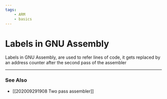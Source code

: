 ```yaml
---
tags:
    - ARM
    - basics
---
```

# Labels in GNU Assembly
Labels in GNU Assembly, are used to refer lines of code, it gets replaced by an address counter after the second pass of the assembler

---
### See Also
- [[202009291908 Two pass assembler]]
